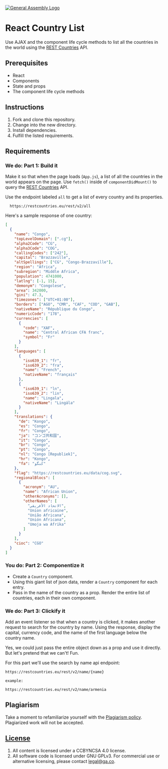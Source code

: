 [![General Assembly Logo](https://camo.githubusercontent.com/1a91b05b8f4d44b5bbfb83abac2b0996d8e26c92/687474703a2f2f692e696d6775722e636f6d2f6b6538555354712e706e67)](https://generalassemb.ly/education/web-development-immersive)

# React Country List

Use AJAX and the component life cycle methods to list all the countries in the
world using the [REST Countries](https://restcountries.eu) API.

## Prerequisites

- React
- Components
- State and props
- The component life cycle methods

## Instructions

1. Fork and clone this repository.
1. Change into the new directory.
1. Install dependencies.
1. Fulfill the listed requirements.

## Requirements

### We do: Part 1: Build it

Make it so that when the page loads (`App.js`), a list of all the countries in
the world appears on the page. Use `fetch()` inside of `componentDidMount()` to
query the [REST Countries](https://restcountries.eu) API.

Use the endpoint labeled `all` to get a list of every country and its
properties.

```
  https://restcountries.eu/rest/v2/all
```

Here's a sample response of one country:

```json
[
  {
    "name": "Congo",
    "topLevelDomain": [".cg"],
    "alpha2Code": "CG",
    "alpha3Code": "COG",
    "callingCodes": ["242"],
    "capital": "Brazzaville",
    "altSpellings": ["CG", "Congo-Brazzaville"],
    "region": "Africa",
    "subregion": "Middle Africa",
    "population": 4741000,
    "latlng": [-1, 15],
    "demonym": "Congolese",
    "area": 342000,
    "gini": 47.3,
    "timezones": ["UTC+01:00"],
    "borders": ["AGO", "CMR", "CAF", "COD", "GAB"],
    "nativeName": "République du Congo",
    "numericCode": "178",
    "currencies": [
      {
        "code": "XAF",
        "name": "Central African CFA franc",
        "symbol": "Fr"
      }
    ],
    "languages": [
      {
        "iso639_1": "fr",
        "iso639_2": "fra",
        "name": "French",
        "nativeName": "français"
      },
      {
        "iso639_1": "ln",
        "iso639_2": "lin",
        "name": "Lingala",
        "nativeName": "Lingála"
      }
    ],
    "translations": {
      "de": "Kongo",
      "es": "Congo",
      "fr": "Congo",
      "ja": "コンゴ共和国",
      "it": "Congo",
      "br": "Congo",
      "pt": "Congo",
      "nl": "Congo [Republiek]",
      "hr": "Kongo",
      "fa": "کنگو"
    },
    "flag": "https://restcountries.eu/data/cog.svg",
    "regionalBlocs": [
      {
        "acronym": "AU",
        "name": "African Union",
        "otherAcronyms": [],
        "otherNames": [
          "الاتحاد الأفريقي",
          "Union africaine",
          "União Africana",
          "Unión Africana",
          "Umoja wa Afrika"
        ]
      }
    ],
    "cioc": "CGO"
  }
]
```

### You do: Part 2: Componentize it

- Create a `Country` component.
- Using this giant list of json data, render a `Country` component for each
  entry.
- Pass in the name of the country as a prop. Render the entire list of
  countries, each in their own component.

### We do: Part 3: Clickify it

Add an event listener so that when a country is clicked, it makes another
request to search for the country by name. Using the response, display the
capital, currency code, and the name of the first language below the country
name.

Yes, we could just pass the entire object down as a prop and use it directly. But
let's pretend that we can't! Fun.

For this part we'll use the search by name api endpoint:

```
https://restcountries.eu/rest/v2/name/{name}

example:

https://restcountries.eu/rest/v2/name/armenia
```

## Plagiarism

Take a moment to refamiliarize yourself with the
[Plagiarism policy](https://git.generalassemb.ly/DC-WDI/Administrative/blob/master/plagiarism.md).
Plagiarized work will not be accepted.

## [License](LICENSE)

1.  All content is licensed under a CC­BY­NC­SA 4.0 license.
1.  All software code is licensed under GNU GPLv3. For commercial use or
    alternative licensing, please contact legal@ga.co.
